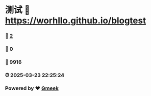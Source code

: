 # 测试 :link: https://worhllo.github.io/blogtest 
### :page_facing_up: [2](https://worhllo.github.io/blogtest/tag.html) 
### :speech_balloon: 0 
### :hibiscus: 9916 
### :alarm_clock: 2025-03-23 22:25:24 
### Powered by :heart: [Gmeek](https://github.com/Meekdai/Gmeek)
